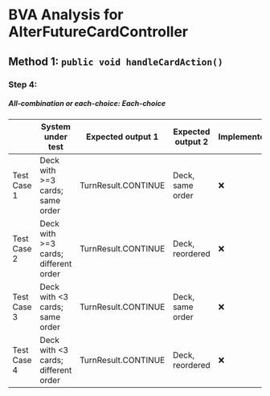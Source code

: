 # BVA Analysis for AlterFutureCardController

## Method 1: ```public void handleCardAction()```
### Step 4:
##### All-combination or each-choice: Each-choice

|             | System under test                    | Expected output 1   | Expected output 2 | Implemented?       |
|-------------|--------------------------------------|---------------------|-------------------|--------------------|
| Test Case 1 | Deck with >=3 cards; same order      | TurnResult.CONTINUE | Deck, same order  | :x: |
| Test Case 2 | Deck with >=3 cards; different order | TurnResult.CONTINUE | Deck, reordered   | :x: |
| Test Case 3 | Deck with <3 cards; same order       | TurnResult.CONTINUE | Deck, same order  | :x: |
| Test Case 4 | Deck with <3 cards; different order  | TurnResult.CONTINUE | Deck, reordered   | :x: |


